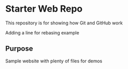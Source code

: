 # Starter Web Repo

This repository is for showing how Git and GitHub work

Adding a line for rebasing example

## Purpose

Sample website with plenty of files for demos